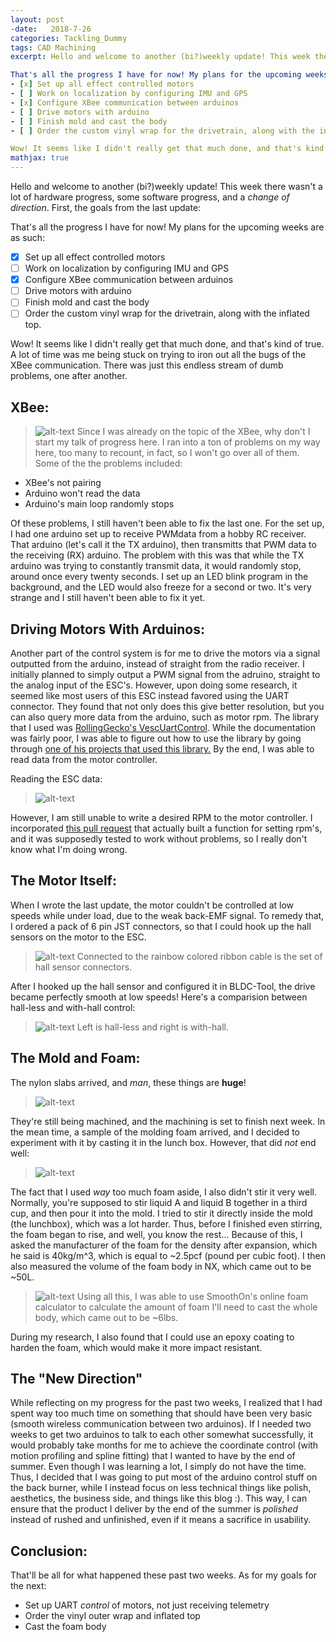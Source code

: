 ```yaml
---
layout: post
-date:   2018-7-26
categories: Tackling_Dummy
tags: CAD Machining
excerpt: Hello and welcome to another (bi?)weekly update! This week there wasn't a lot of hardware progress, some software progress, and a _change of direction_. First, the goals from the last update:

That's all the progress I have for now! My plans for the upcoming weeks are as such:
- [x] Set up all effect controlled motors
- [ ] Work on localization by configuring IMU and GPS
- [x] Configure XBee communication between arduinos
- [ ] Drive motors with arduino
- [ ] Finish mold and cast the body
- [ ] Order the custom vinyl wrap for the drivetrain, along with the inflated top.

Wow! It seems like I didn't really get that much done, and that's kind of true. A lot of time was me being stuck on trying to iron out all the bugs of the XBee communication. There was just this endless stream of dumb problems, one after another. 
mathjax: true
---
```


Hello and welcome to another (bi?)weekly update! This week there wasn't a lot of hardware progress, some software progress, and a _change of direction_. First, the goals from the last update:

That's all the progress I have for now! My plans for the upcoming weeks are as such:
- [x] Set up all effect controlled motors
- [ ] Work on localization by configuring IMU and GPS
- [x] Configure XBee communication between arduinos
- [ ] Drive motors with arduino
- [ ] Finish mold and cast the body
- [ ] Order the custom vinyl wrap for the drivetrain, along with the inflated top.

Wow! It seems like I didn't really get that much done, and that's kind of true. A lot of time was me being stuck on trying to iron out all the bugs of the XBee communication. There was just this endless stream of dumb problems, one after another. 

## XBee:

>![alt-text](https://lh3.googleusercontent.com/Y-uDplOldSQcQDKdIJa_SuVr76OEyL25892dos60N4vnU1XaQUbu9_w2ZCVO_dOxvyRKZwWUtr0buluORhaqanQcO8sOHXP4svGyEtKaAQpvtvEF9lNU892KQ6xDKzmKRCsLL97Et1zh2jTwxGGYzmVdJOzUn9oysLEkGi2Mulu9yk2oB3YuQXc3u3b3h0Ytfdud_7vSnVjSSUdLZz1XsRL19ywzUUcLfZeApgRyenkxKD-jPgurkcWIriwqkwDouYgiFf2rsz7tAq8bGuR2zBJ0aUpPo-aa56ryWohF7q3bVZGj51k0seBUJ8FlP91ipOYXu6RzH1-RUK84iPvKlEwQEyg3s1RT49hbfovnC_g7GhXRZ3BtvPlZnNICzd2Ds6YC5zwzPVkCQVsK6WR3zwySnx2sE4eOHzhe9gG6NLGjTXa7Y1hC8idTN1jEH_xmg3eXm-bqrqGqGMPRs7P1hHpWV_t3mDRLRyBG-drK2LAX9nwb4ljNVTvhh42mmKvm3SEi9UToVJuSwJHC1MGCrJ6Ac5XfdWgc_5cuC9oP3HmjrLbbfPM-d58xD_YQnK57Qtt5DIyy6nb0MxP_fohR9yfYE8kX6wDYQ0UniZw=w1286-h964-no)
Since I was already on the topic of the XBee, why don't I start my talk of progress here. I ran into a ton of problems on my way here, too many to recount, in fact, so I won't go over all of them. Some of the the problems included:


- XBee's not pairing
- Arduino won't read the data
- Arduino's main loop randomly stops

Of these problems, I still haven't been able to fix the last one. For the set up, I had one arduino set up to receive PWMdata from a hobby RC receiver. That arduino (let's call it the TX arduino), then transmitts that PWM data to the receiving (RX) arduino. The problem with this was that while the TX arduino was trying to constantly transmit data, it would randomly stop, around once every twenty seconds. I set up an LED blink program in the background, and the LED would also freeze for a second or two. It's very strange and I still haven't been able to fix it yet.

## Driving Motors With Arduinos:
Another part of the control system is for me to drive the motors via a signal outputted from the arduino, instead of straight from the radio receiver. I initially planned to simply output a PWM signal from the adruino, straight to the analog input of the ESC's. However, upon doing some research, it seemed like most users of this ESC instead favored using the UART connector. They found that not only does this give better resolution, but you can also query more data from the arduino, such as motor rpm. The library that I used was [RollingGecko's VescUartControl](https://github.com/RollingGecko/VescUartControl). While the documentation  was fairly poor, I was able to figure out how to use the library by going through [one of his projects that used this library.](https://github.com/RollingGecko/ArduBoardControler) By the end, I was able to read data from the motor controller.

Reading the ESC data:
>![alt-text](https://thumbs.gfycat.com/SatisfiedAbsoluteItalianbrownbear-size_restricted.gif)

 However, I am still unable to write a desired RPM to the motor controller. I incorporated [this pull request](https://github.com/RollingGecko/VescUartControl/pull/9) that actually built a function for setting rpm's, and it was supposedly tested to work without problems, so I really don't know what I'm doing wrong. 

## The Motor Itself:
When I wrote the last update, the motor couldn't be controlled at low speeds while under load, due to the weak back-EMF signal. To remedy that, I ordered a pack of 6 pin JST connectors, so that I could hook up the hall sensors on the motor to the ESC.
>![alt-text](https://image.ibb.co/g4v5W8/We_Chat_Image_20180726170916.jpg)
Connected to the rainbow colored ribbon cable is the set of hall sensor connectors.

After I hooked up the hall sensor and configured it in BLDC-Tool, the drive became perfectly smooth at low speeds! Here's a comparision between hall-less and with-hall control:
>![alt-text](https://cdn.discordapp.com/attachments/371419363728687107/468616574710972419/unknown.png)
Left is hall-less and right is with-hall. 

## The Mold and Foam:
The nylon slabs arrived, and *man*, these things are **huge**!
>![alt-text](https://lh3.googleusercontent.com/s5dAbYM00rLgvkpFIRwWHdKW6VkMk7w7j_cvXn_6hV1N2JmbhcsLlUig2gBDvQokg1otgKInWZSUZKABRhQ2GreeEbMzGWvtL8kdesb1B05Li6Ef5e93htHusLM3IvfH4YV5-5gIzbTb50p4EXpIeyrM1YAtxT0oCdwlfCy7cM0zFHNL5DuYsjqd3OI0YjlWjcSirVWpcgPd3WZZ9Oxhu-qeox6-bEUABkCv08JRlliadO64Kv0zkQ1xFn7tUWdcuTflhcwbI-kD_zdstZpTh4oLmaN8nxBgccCZkYvW4ZReIqhrvGhJKRASuHTKOjAhZc3ktJTQrwdQRMarihTXiCTHyQhOdndfs_ElpU6DinKeyjCthzI-w9WJd5gOt1UdL4vUT7LFgQ90rfJN6aC_XafOlMzHunkwzvRRwv2YH-OV_iu_7OCgQk1u7jYlwYm3Gjyq2c0oqXv290VCi1sYHB_gatEw0Wp8zwapAhEuqSLIN74zSoQKmSJ4T3lXI7gKFz8s640NqpTDlWqHHC78GBT1tbGaIw9kM1LSSe_joDUhrMHXd9bFFG7UVAeMFIdXd2zQzxDKPHBgYKxhAq1lejuP0BIt88LHLHOtybM=w1287-h965-no)

They're still being machined, and the machining is set to finish next week. In the mean time, a sample of the molding foam arrived, and I decided to experiment with it by casting it in the lunch box. However, that did *not* end well:
>![alt-text](https://preview.ibb.co/hKuojT/We_Chat_Image_20180726173022.jpg)

The fact that I used *way* too much foam aside, I also didn't stir it very well. Normally, you're supposed to stir liquid A and liquid B together in a third cup, and then pour it into the mold. I tried to stir it directly inside the mold (the lunchbox), which was a lot harder. Thus, before I finished even stirring, the foam began to rise, and well, you know the rest... Because of this, I asked the manufacturer of the foam for the density after expansion, which he said is 40kg/m^3, which is equal to ~2.5pcf (pound per cubic foot). I then also measured the volume of the foam body in NX, which came out to be ~50L. 
>![alt-text](https://i.imgur.com/fvpr7J6.png)
Using all this, I was able to use SmoothOn's online foam calculator to calculate the amount of foam I'll need to cast the whole body, which came out to be ~6lbs. 

During my research, I also found that I could use an epoxy coating to harden the foam, which would make it more impact resistant.

## The "New Direction"
While reflecting on my progress for the past two weeks, I realized that I had spent way too much time on something that should have been very basic (smooth wireless communication between two arduinos). If I needed two weeks to get two arduinos to talk to each other somewhat successfully, it would probably take months for me to achieve the coordinate control (with motion profiling and spline fitting) that I wanted to have by the end of summer. Even though I was learning a lot, I simply do not have the time. Thus, I decided that I was going to put most of the arduino control stuff on the back burner, while I instead focus on less technical things like polish, aesthetics, the business side, and things like this blog :). This way, I can ensure that the product I deliver by the end of the summer is *polished* instead of rushed and unfinished, even if it means a sacrifice in usability.

## Conclusion:
That'll be all for what happened these past two weeks. As for my goals for the next:
- Set up UART *control* of motors, not just receiving telemetry
- Order the vinyl outer wrap and inflated top
- Cast the foam body